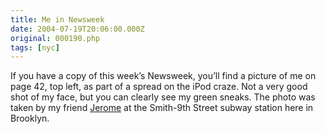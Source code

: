 ```yaml
---
title: Me in Newsweek
date: 2004-07-19T20:06:00.000Z
original: 000190.php
tags: [nyc]
---
```


If you have a copy of this week’s Newsweek, you’ll find a picture of me on page 42, top left, as part of a spread on the iPod craze. Not a very good shot of my face, but you can clearly see my green sneaks. The photo was taken by my friend <a href="http://www.jeromepix.com">Jerome</a> at the Smith-9th Street subway station here in Brooklyn.
